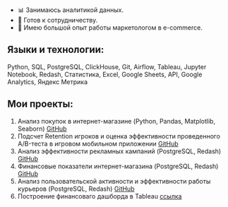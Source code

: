 - 📊 Занимаюсь аналитикой данных.
- 🤝 Готов к сотрудничеству.
- 💼 Имею большой опыт работы маркетологом в e-commerce.

 ## Языки и технологии:
 Python, SQL, PostgreSQL, ClickHouse, Git, Airflow, Tableau, Jupyter Notebook, Redash, Статистика, Excel, Google Sheets, API, Google Analytics, Яндекс Метрика

 ## Мои проекты:
 1. Анализ покупок в интернет-магазине (Python, Pandas, Matplotlib, Seaborn) <a href="https://github.com/DmTih/e-commerce_project">GitHub</a>
 2. Подсчет Retention игроков и оценка эффективности проведенного A/B-теста в игровом мобильном приложении <a href="https://github.com/DmTih/mobile_games_project">GitHub</a>
 3. Анализ эффективности рекламных кампаний (PostgreSQL, Redash) <a href="https://github.com/DmTih/advertising_campaign_efficiency">GitHub</a>
 4. Финансовые показатели интернет-магазина (PostgreSQL, Redash) <a href="https://github.com/DmTih/financial_indicators_online_store">GitHub</a>
 5. Анализ пользовательской активности и эффективности работы курьеров (PostgreSQL, Redash) <a href="https://github.com/DmTih/delivery_analytics_dashboard">GitHub</a>
 6. Построение финансоваго дашборда в Tableau <a href="https://public.tableau.com/app/profile/dmitry.tihanovich/viz/KarpovDashboardPractice_17180966170500/Dashboard1">ссылка</a>
